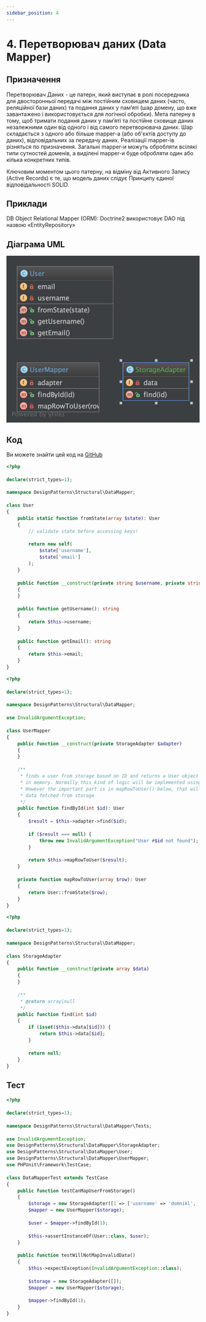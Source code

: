 ```yaml
---
sidebar_position: 4
---
```


# 4. Перетворювач даних (Data Mapper)

## Призначення

Перетворювач Даних - це патерн, який виступає в ролі посередника для двосторонньої передачі між постійним 
сховищем даних (часто, реляційної бази даних) та подання даних у пам’яті (шар домену, що вже завантажено 
і використовується для логічної обробки). Мета патерну в тому, щоб тримати подання даних у пам’яті та постійне 
сховище даних незалежними один від одного і від самого перетворювача даних. Шар складається з одного або більше 
mapper-а (або об'єктів доступу до даних), відповідальних за передачу даних. Реалізації mapper-ів різняться по 
призначення. Загальні mapper-и можуть обробляти всілякі типи сутностей доменів, а виділені mapper-и буде 
обробляти один або кілька конкретних типів.

Ключовим моментом цього патерну, на відміну від Активного Запису (Active Records) є те, що модель даних слідує 
Принципу єдиної відповідальності SOLID.

## Приклади

DB Object Relational Mapper (ORM): Doctrine2 використовує DAO під назвою «EntityRepository»

## Діаграма UML

![Data Mapper UML](./images/data_mapper.png)

## Код

Ви можете знайти цей код на [GitHub](https://github.com/PetroOstapuk/DesignPatternsPHP/tree/main/Structural/DataMapper)

```php title="User.php"
<?php

declare(strict_types=1);

namespace DesignPatterns\Structural\DataMapper;

class User
{
    public static function fromState(array $state): User
    {
        // validate state before accessing keys!

        return new self(
            $state['username'],
            $state['email']
        );
    }

    public function __construct(private string $username, private string $email)
    {
    }

    public function getUsername(): string
    {
        return $this->username;
    }

    public function getEmail(): string
    {
        return $this->email;
    }
}
```

```php title="UserMapper.php"
<?php

declare(strict_types=1);

namespace DesignPatterns\Structural\DataMapper;

use InvalidArgumentException;

class UserMapper
{
    public function __construct(private StorageAdapter $adapter)
    {
    }

    /**
     * finds a user from storage based on ID and returns a User object located
     * in memory. Normally this kind of logic will be implemented using the Repository pattern.
     * However the important part is in mapRowToUser() below, that will create a business object from the
     * data fetched from storage
     */
    public function findById(int $id): User
    {
        $result = $this->adapter->find($id);

        if ($result === null) {
            throw new InvalidArgumentException("User #$id not found");
        }

        return $this->mapRowToUser($result);
    }

    private function mapRowToUser(array $row): User
    {
        return User::fromState($row);
    }
}
```

```php title="StorageAdapter.php"
<?php

declare(strict_types=1);

namespace DesignPatterns\Structural\DataMapper;

class StorageAdapter
{
    public function __construct(private array $data)
    {
    }

    /**
     * @return array|null
     */
    public function find(int $id)
    {
        if (isset($this->data[$id])) {
            return $this->data[$id];
        }

        return null;
    }
}
```

## Тест

```php title="Tests/DataMapperTest.php"
<?php

declare(strict_types=1);

namespace DesignPatterns\Structural\DataMapper\Tests;

use InvalidArgumentException;
use DesignPatterns\Structural\DataMapper\StorageAdapter;
use DesignPatterns\Structural\DataMapper\User;
use DesignPatterns\Structural\DataMapper\UserMapper;
use PHPUnit\Framework\TestCase;

class DataMapperTest extends TestCase
{
    public function testCanMapUserFromStorage()
    {
        $storage = new StorageAdapter([1 => ['username' => 'domnikl', 'email' => 'liebler.dominik@gmail.com']]);
        $mapper = new UserMapper($storage);

        $user = $mapper->findById(1);

        $this->assertInstanceOf(User::class, $user);
    }

    public function testWillNotMapInvalidData()
    {
        $this->expectException(InvalidArgumentException::class);

        $storage = new StorageAdapter([]);
        $mapper = new UserMapper($storage);

        $mapper->findById(1);
    }
}
```